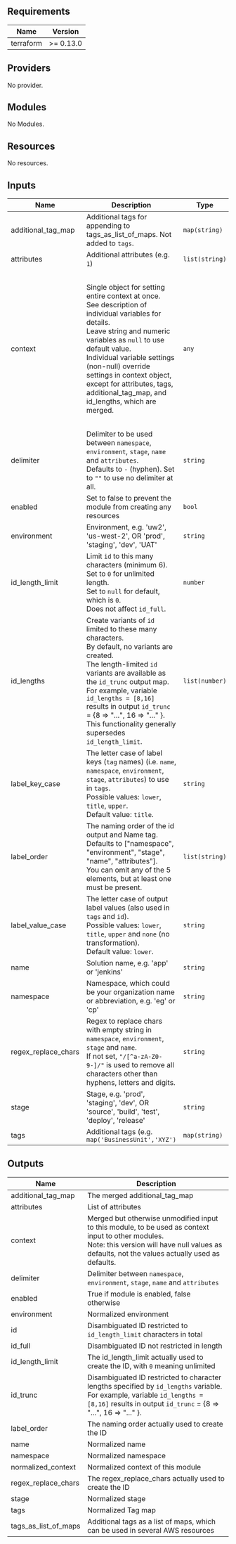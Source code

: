<!-- markdownlint-disable -->
## Requirements

| Name | Version |
|------|---------|
| terraform | >= 0.13.0 |

## Providers

No provider.

## Modules

No Modules.

## Resources

No resources.

## Inputs

| Name | Description | Type | Default | Required |
|------|-------------|------|---------|:--------:|
| additional\_tag\_map | Additional tags for appending to tags\_as\_list\_of\_maps. Not added to `tags`. | `map(string)` | `{}` | no |
| attributes | Additional attributes (e.g. `1`) | `list(string)` | `[]` | no |
| context | Single object for setting entire context at once.<br>See description of individual variables for details.<br>Leave string and numeric variables as `null` to use default value.<br>Individual variable settings (non-null) override settings in context object,<br>except for attributes, tags, additional\_tag\_map, and id\_lengths, which are<br>merged. | `any` | <pre>{<br>  "additional_tag_map": {},<br>  "attributes": [],<br>  "delimiter": null,<br>  "enabled": true,<br>  "environment": null,<br>  "id_length_limit": null,<br>  "id_lengths": [],<br>  "label_key_case": null,<br>  "label_order": [],<br>  "label_value_case": null,<br>  "name": null,<br>  "namespace": null,<br>  "regex_replace_chars": null,<br>  "stage": null,<br>  "tags": {}<br>}</pre> | no |
| delimiter | Delimiter to be used between `namespace`, `environment`, `stage`, `name` and `attributes`.<br>Defaults to `-` (hyphen). Set to `""` to use no delimiter at all. | `string` | `null` | no |
| enabled | Set to false to prevent the module from creating any resources | `bool` | `null` | no |
| environment | Environment, e.g. 'uw2', 'us-west-2', OR 'prod', 'staging', 'dev', 'UAT' | `string` | `null` | no |
| id\_length\_limit | Limit `id` to this many characters (minimum 6).<br>Set to `0` for unlimited length.<br>Set to `null` for default, which is `0`.<br>Does not affect `id_full`. | `number` | `null` | no |
| id\_lengths | Create variants of `id` limited to these many characters.<br>By default, no variants are created.<br>The length-limited `id` variants are available as the `id_trunc` output map.<br>For example, variable `id_lengths = [8,16]` results in output `id_trunc` = {8 => "...", 16 => "..." }.<br>This functionality generally supersedes `id_length_limit`. | `list(number)` | `[]` | no |
| label\_key\_case | The letter case of label keys (`tag` names) (i.e. `name`, `namespace`, `environment`, `stage`, `attributes`) to use in `tags`.<br>Possible values: `lower`, `title`, `upper`.<br>Default value: `title`. | `string` | `null` | no |
| label\_order | The naming order of the id output and Name tag.<br>Defaults to ["namespace", "environment", "stage", "name", "attributes"].<br>You can omit any of the 5 elements, but at least one must be present. | `list(string)` | `null` | no |
| label\_value\_case | The letter case of output label values (also used in `tags` and `id`).<br>Possible values: `lower`, `title`, `upper` and `none` (no transformation).<br>Default value: `lower`. | `string` | `null` | no |
| name | Solution name, e.g. 'app' or 'jenkins' | `string` | `null` | no |
| namespace | Namespace, which could be your organization name or abbreviation, e.g. 'eg' or 'cp' | `string` | `null` | no |
| regex\_replace\_chars | Regex to replace chars with empty string in `namespace`, `environment`, `stage` and `name`.<br>If not set, `"/[^a-zA-Z0-9-]/"` is used to remove all characters other than hyphens, letters and digits. | `string` | `null` | no |
| stage | Stage, e.g. 'prod', 'staging', 'dev', OR 'source', 'build', 'test', 'deploy', 'release' | `string` | `null` | no |
| tags | Additional tags (e.g. `map('BusinessUnit','XYZ')` | `map(string)` | `{}` | no |

## Outputs

| Name | Description |
|------|-------------|
| additional\_tag\_map | The merged additional\_tag\_map |
| attributes | List of attributes |
| context | Merged but otherwise unmodified input to this module, to be used as context input to other modules.<br>Note: this version will have null values as defaults, not the values actually used as defaults. |
| delimiter | Delimiter between `namespace`, `environment`, `stage`, `name` and `attributes` |
| enabled | True if module is enabled, false otherwise |
| environment | Normalized environment |
| id | Disambiguated ID restricted to `id_length_limit` characters in total |
| id\_full | Disambiguated ID not restricted in length |
| id\_length\_limit | The id\_length\_limit actually used to create the ID, with `0` meaning unlimited |
| id\_trunc | Disambiguated ID restricted to character lengths specified by `id_lengths` variable.<br>For example, variable `id_lengths = [8,16]` results in output `id_trunc` = {8 => "...", 16 => "..." }. |
| label\_order | The naming order actually used to create the ID |
| name | Normalized name |
| namespace | Normalized namespace |
| normalized\_context | Normalized context of this module |
| regex\_replace\_chars | The regex\_replace\_chars actually used to create the ID |
| stage | Normalized stage |
| tags | Normalized Tag map |
| tags\_as\_list\_of\_maps | Additional tags as a list of maps, which can be used in several AWS resources |
<!-- markdownlint-restore -->
